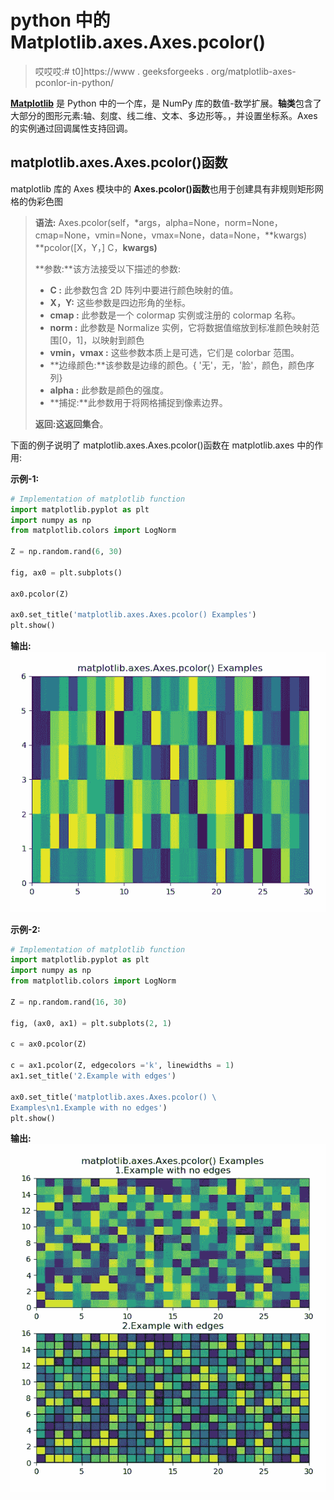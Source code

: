 # python 中的 Matplotlib.axes.Axes.pcolor()

> 哎哎哎:# t0]https://www . geeksforgeeks . org/matplotlib-axes-pconlor-in-python/

**[Matplotlib](https://www.geeksforgeeks.org/python-introduction-matplotlib/)** 是 Python 中的一个库，是 NumPy 库的数值-数学扩展。**轴类**包含了大部分的图形元素:轴、刻度、线二维、文本、多边形等。，并设置坐标系。Axes 的实例通过回调属性支持回调。

## matplotlib.axes.Axes.pcolor()函数

matplotlib 库的 Axes 模块中的 **Axes.pcolor()函数**也用于创建具有非规则矩形网格的伪彩色图

> **语法:** Axes.pcolor(self，*args，alpha=None，norm=None，cmap=None，vmin=None，vmax=None，data=None，**kwargs)
> **pcolor([X，Y，] C，**kwargs)**
> 
> **参数:**该方法接受以下描述的参数:
> 
> *   **C :** 此参数包含 2D 阵列中要进行颜色映射的值。
> *   **X，Y:** 这些参数是四边形角的坐标。
> *   **cmap :** 此参数是一个 colormap 实例或注册的 colormap 名称。
> *   **norm :** 此参数是 Normalize 实例，它将数据值缩放到标准颜色映射范围[0，1]，以映射到颜色
> *   **vmin，vmax :** 这些参数本质上是可选，它们是 colorbar 范围。
> *   **边缘颜色:**该参数是边缘的颜色。{ '无'，无，'脸'，颜色，颜色序列}
> *   **alpha :** 此参数是颜色的强度。
> *   **捕捉:**此参数用于将网格捕捉到像素边界。
> 
> **返回:**这返回**集合**。

下面的例子说明了 matplotlib.axes.Axes.pcolor()函数在 matplotlib.axes 中的作用:

**示例-1:**

```py
# Implementation of matplotlib function
import matplotlib.pyplot as plt
import numpy as np
from matplotlib.colors import LogNorm

Z = np.random.rand(6, 30)

fig, ax0 = plt.subplots()

ax0.pcolor(Z)

ax0.set_title('matplotlib.axes.Axes.pcolor() Examples')
plt.show()
```

**输出:**
![](img/6daaa3e69b4e832a51c386ea8633fb2b.png)

**示例-2:**

```py
# Implementation of matplotlib function
import matplotlib.pyplot as plt
import numpy as np
from matplotlib.colors import LogNorm

Z = np.random.rand(16, 30)

fig, (ax0, ax1) = plt.subplots(2, 1)

c = ax0.pcolor(Z)

c = ax1.pcolor(Z, edgecolors ='k', linewidths = 1)
ax1.set_title('2.Example with edges')

ax0.set_title('matplotlib.axes.Axes.pcolor() \
Examples\n1.Example with no edges')
plt.show()
```

**输出:**
![](img/8bc7bd7bdc798e842b5da67bca466166.png)